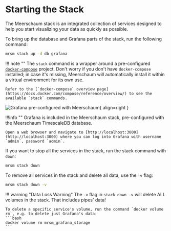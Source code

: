 # Starting the Stack

The Meerschaum stack is an integrated collection of services designed to help you start visualizing your data as quickly as possible.

To bring up the database and Grafana parts of the stack, run the following command:

```bash
mrsm stack up -d db grafana
```

!!! note ""
    The `stack` command is a wrapper around a pre-configured [`docker-compose`](https://docs.docker.com/compose/) project. Don't worry if you don't have `docker-compose` installed; in case it's missing, Meerschaum will automatically install it within a virtual environment for its own use.
    

    Refer to the [`docker-compose` overview page](https://docs.docker.com/compose/reference/overview/) to see the available `stack` commands.

![Grafana pre-configured with Meerschaum](https://imgur.com/cYTfiFT.png){ align=right }

!!!info ""
    Grafana is included in the Meerschaum stack, pre-configured with the Meerschaum TimescaleDB database.
    
    Open a web browser and navigate to [http://localhost:3000](http://localhost:3000) where you can log into Grafana with username `admin`, password `admin`.

If you want to stop all the services in the stack, run the stack command with `down`:

```bash
mrsm stack down
```

To remove all services in the stack and delete all data, use the `-v` flag:

```bash
mrsm stack down -v
```

!!! warning "Data Loss Warning"
    The `-v` flag in `stack down -v` will delete ALL volumes in the stack. That includes pipes' data!
    
    To delete a specific service's volume, run the command `docker volume rm`, e.g. to delete just Grafana's data:
    ```bash
    docker volume rm mrsm_grafana_storage
    ```
